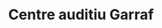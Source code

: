 ---
title: "Centre auditiu Garraf"
url: /vilanova-i-la-geltru/centre-auditiu-garraf/
shop: audífonos
---